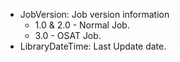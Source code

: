 - JobVersion: Job version information
	- 1.0 & 2.0 - Normal Job.
	- 3.0 - OSAT Job.
- LibraryDateTime: Last Update date.